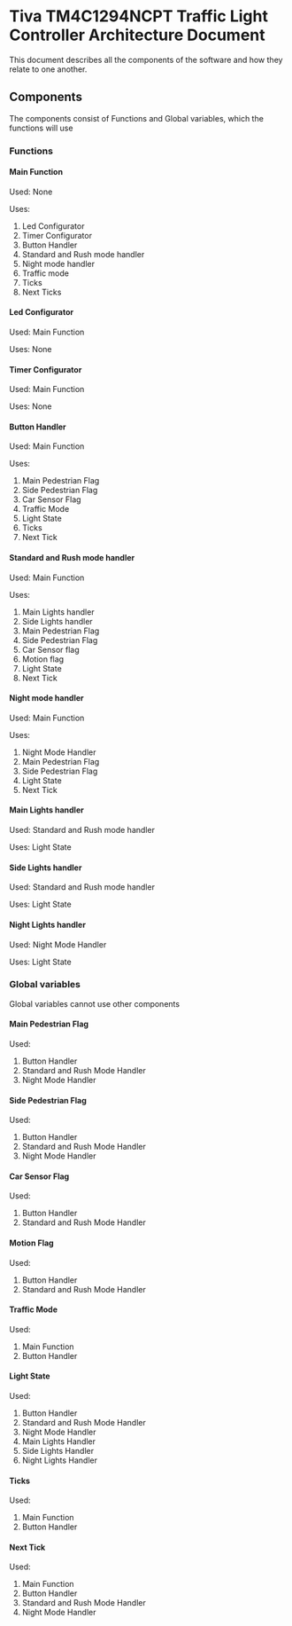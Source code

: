 # Tiva TM4C1294NCPT Traffic Light Controller Architecture Document

This document describes all the components of the software and how they relate to one another.

## Components

The components consist of Functions and Global variables, which the functions will use

### Functions

#### Main Function

Used: None

Uses:
1. Led Configurator
2. Timer Configurator
3. Button Handler
4. Standard and Rush mode handler
5. Night mode handler
6. Traffic mode
7. Ticks
8. Next Ticks

#### Led Configurator

Used: Main Function

Uses: None

#### Timer Configurator

Used: Main Function

Uses: None

#### Button Handler

Used: Main Function

Uses: 
1. Main Pedestrian Flag
2. Side Pedestrian Flag
3. Car Sensor Flag
4. Traffic Mode
5. Light State
6. Ticks
7. Next Tick

#### Standard and Rush mode handler

Used: Main Function

Uses:
1. Main Lights handler
2. Side Lights handler
3. Main Pedestrian Flag
4. Side Pedestrian Flag
5. Car Sensor flag
6. Motion flag
7. Light State
8. Next Tick

#### Night mode handler

Used: Main Function

Uses:
1. Night Mode Handler
2. Main Pedestrian Flag
3. Side Pedestrian Flag
4. Light State
5. Next Tick

#### Main Lights handler

Used: Standard and Rush mode handler

Uses: Light State

#### Side Lights handler

Used: Standard and Rush mode handler

Uses: Light State

#### Night Lights handler

Used: Night Mode Handler

Uses: Light State

### Global variables
Global variables cannot use other components
#### Main Pedestrian Flag

Used:
1. Button Handler
2. Standard and Rush Mode Handler
3. Night Mode Handler

#### Side Pedestrian Flag

Used:
1. Button Handler
2. Standard and Rush Mode Handler
3. Night Mode Handler

#### Car Sensor Flag

Used:
1. Button Handler
2. Standard and Rush Mode Handler

#### Motion Flag

Used:
1. Button Handler
2. Standard and Rush Mode Handler

#### Traffic Mode

Used:
1. Main Function
2. Button Handler

#### Light State

Used:
1. Button Handler
2. Standard and Rush Mode Handler
3. Night Mode Handler
4. Main Lights Handler
5. Side Lights Handler
6. Night Lights Handler

#### Ticks

Used:
1. Main Function
2. Button Handler

#### Next Tick

Used:
1. Main Function
2. Button Handler
3. Standard and Rush Mode Handler
4. Night Mode Handler
